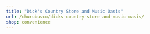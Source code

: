 ```yaml
---
title: "Dick's Country Store and Music Oasis"
url: /churubusco/dicks-country-store-and-music-oasis/
shop: convenience
---
```

